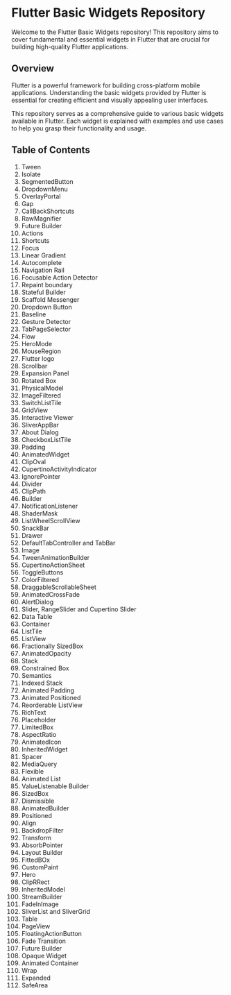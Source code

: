 # Flutter Basic Widgets Repository

Welcome to the Flutter Basic Widgets repository! This repository aims to cover fundamental and
essential widgets in Flutter that are crucial for building high-quality Flutter applications.

## Overview

Flutter is a powerful framework for building cross-platform mobile applications. Understanding the
basic widgets provided by Flutter is essential for creating efficient and visually appealing user
interfaces.

This repository serves as a comprehensive guide to various basic widgets available in Flutter. Each
widget is explained with examples and use cases to help you grasp their functionality and usage.

## Table of Contents

1. Tween
2. Isolate
3. SegmentedButton
4. DropdownMenu
5. OverlayPortal
6. Gap
7. CallBackShortcuts
8. RawMagnifier
9. Future Builder
10. Actions
11. Shortcuts
12. Focus
13. Linear Gradient
14. Autocomplete
15. Navigation Rail
16. Focusable Action Detector
17. Repaint boundary
18. Stateful Builder
19. Scaffold Messenger
20. Dropdown Button
21. Baseline
22. Gesture Detector
23. TabPageSelector
24. Flow
25. HeroMode
26. MouseRegion
27. Flutter logo
28. Scrollbar
29. Expansion Panel
30. Rotated Box
31. PhysicalModel
32. ImageFiltered
33. SwitchListTile
34. GridView
35. Interactive Viewer
36. SliverAppBar
37. About Dialog
38. CheckboxListTile
39. Padding
40. AnimatedWidget
41. ClipOval
42. CupertinoActivityIndicator
43. IgnorePointer
44. Divider
45. ClipPath
46. Builder
47. NotificationListener
48. ShaderMask
49. ListWheelScrollView
50. SnackBar
51. Drawer
52. DefaultTabController and TabBar
53. Image
54. TweenAnimationBuilder
55. CupertinoActionSheet
56. ToggleButtons
57. ColorFiltered
58. DraggableScrollableSheet
59. AnimatedCrossFade
60. AlertDialog
61. Slider, RangeSlider and Cupertino Slider
62. Data Table
63. Container
64. ListTile
65. ListView
66. Fractionally SizedBox
67. AnimatedOpacity
68. Stack
69. Constrained Box
70. Semantics
71. Indexed Stack
72. Animated Padding
73. Animated Positioned
74. Reorderable ListView
75. RichText
76. Placeholder
77. LimitedBox
78. AspectRatio
79. AnimatedIcon
80. InheritedWidget
81. Spacer
82. MediaQuery
83. Flexible
84. Animated List
85. ValueListenable Builder
86. SizedBox
87. Dismissible
88. AnimatedBuilder
89. Positioned
90. Align
91. BackdropFilter
92. Transform
93. AbsorbPointer
94. Layout Builder
95. FittedBOx
96. CustomPaint
97. Hero
98. ClipRRect
99. InheritedModel
100. StreamBuilder
101. FadeInImage
102. SliverList and SliverGrid
103. Table
104. PageView
105. FloatingActionButton
106. Fade Transition
107. Future Builder
108. Opaque Widget
109. Animated Container
110. Wrap
111. Expanded
112. SafeArea